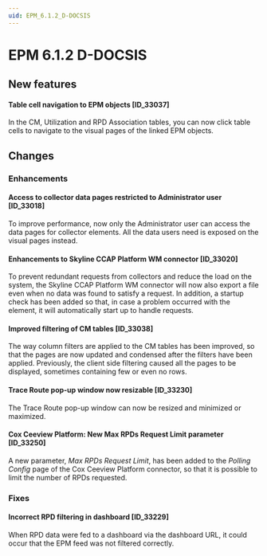 ```yaml
---
uid: EPM_6.1.2_D-DOCSIS
---
```


# EPM 6.1.2 D-DOCSIS

## New features

#### Table cell navigation to EPM objects \[ID_33037\]

In the CM, Utilization and RPD Association tables, you can now click table cells to navigate to the visual pages of the linked EPM objects.

## Changes

### Enhancements

#### Access to collector data pages restricted to Administrator user \[ID_33018\]

To improve performance, now only the Administrator user can access the data pages for collector elements. All the data users need is exposed on the visual pages instead.

#### Enhancements to Skyline CCAP Platform WM connector \[ID_33020\]

To prevent redundant requests from collectors and reduce the load on the system, the Skyline CCAP Platform WM connector will now also export a file even when no data was found to satisfy a request. In addition, a startup check has been added so that, in case a problem occurred with the element, it will automatically start up to handle requests.

#### Improved filtering of CM tables \[ID_33038\]

The way column filters are applied to the CM tables has been improved, so that the pages are now updated and condensed after the filters have been applied. Previously, the client side filtering caused all the pages to be displayed, sometimes containing few or even no rows.

#### Trace Route pop-up window now resizable \[ID_33230\]

The Trace Route pop-up window can now be resized and minimized or maximized.

#### Cox Ceeview Platform: New Max RPDs Request Limit parameter \[ID_33250\]

A new parameter, *Max RPDs Request Limit*, has been added to the *Polling Config* page of the Cox Ceeview Platform connector, so that it is possible to limit the number of RPDs requested.

### Fixes

#### Incorrect RPD filtering in dashboard \[ID_33229\]

When RPD data were fed to a dashboard via the dashboard URL, it could occur that the EPM feed was not filtered correctly.
